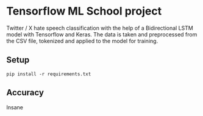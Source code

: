 # Tensorflow ML School project
Twitter / X hate speech classification with the help of a Bidirectional LSTM model with Tensorflow and Keras. The data is taken and preprocessed from the CSV file, tokenized and applied to the model for training.

## Setup
```
pip install -r requirements.txt
```
## Accuracy
Insane
